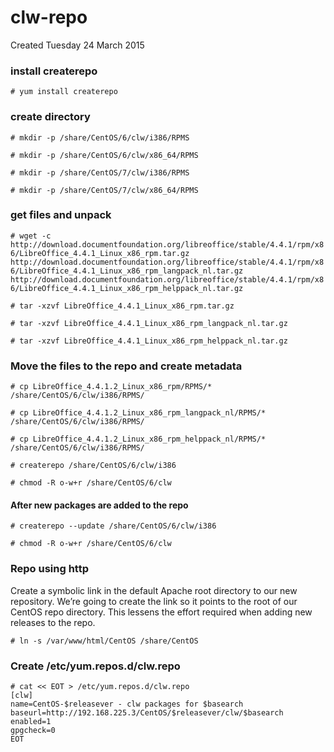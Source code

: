 # clw-repo
Created Tuesday 24 March 2015

### install createrepo

``# yum install createrepo``

### create directory

``# mkdir -p /share/CentOS/6/clw/i386/RPMS``

``# mkdir -p /share/CentOS/6/clw/x86_64/RPMS``

``# mkdir -p /share/CentOS/7/clw/i386/RPMS``

``# mkdir -p /share/CentOS/7/clw/x86_64/RPMS``

### get files and unpack

``# wget -c http://download.documentfoundation.org/libreoffice/stable/4.4.1/rpm/x86/LibreOffice_4.4.1_Linux_x86_rpm.tar.gz http://download.documentfoundation.org/libreoffice/stable/4.4.1/rpm/x86/LibreOffice_4.4.1_Linux_x86_rpm_langpack_nl.tar.gz http://download.documentfoundation.org/libreoffice/stable/4.4.1/rpm/x86/LibreOffice_4.4.1_Linux_x86_rpm_helppack_nl.tar.gz``

``# tar -xzvf LibreOffice_4.4.1_Linux_x86_rpm.tar.gz``

``# tar -xzvf LibreOffice_4.4.1_Linux_x86_rpm_langpack_nl.tar.gz``

``# tar -xzvf LibreOffice_4.4.1_Linux_x86_rpm_helppack_nl.tar.gz``

### Move the files to the repo and create metadata

``# cp LibreOffice_4.4.1.2_Linux_x86_rpm/RPMS/* /share/CentOS/6/clw/i386/RPMS/``

``# cp LibreOffice_4.4.1.2_Linux_x86_rpm_langpack_nl/RPMS/* /share/CentOS/6/clw/i386/RPMS/``

``# cp LibreOffice_4.4.1.2_Linux_x86_rpm_helppack_nl/RPMS/* /share/CentOS/6/clw/i386/RPMS/``

``# createrepo /share/CentOS/6/clw/i386``

``# chmod -R o-w+r /share/CentOS/6/clw``

#### After new packages are added to the repo

``# createrepo --update /share/CentOS/6/clw/i386``

``# chmod -R o-w+r /share/CentOS/6/clw``

### Repo using http
Create a symbolic link in the default Apache root directory to our new repository. We’re going to create the link so it points to the root of our CentOS repo directory. This lessens the effort required when adding new releases to the repo.

``# ln -s /var/www/html/CentOS /share/CentOS``

### Create /etc/yum.repos.d/clw.repo

	# cat << EOT > /etc/yum.repos.d/clw.repo
	[clw]
	name=CentOS-$releasever - clw packages for $basearch
	baseurl=http://192.168.225.3/CentOS/$releasever/clw/$basearch
	enabled=1
	gpgcheck=0
	EOT



